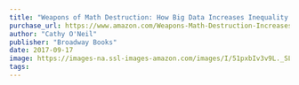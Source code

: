 ```yaml
---
title: "Weapons of Math Destruction: How Big Data Increases Inequality and Threatens Democracy"
purchase_url: https://www.amazon.com/Weapons-Math-Destruction-Increases-Inequality/dp/0553418831?SubscriptionId=AKIAIVZLK2PABGQI2KAQ&tag=everrail-20&linkCode=xm2&camp=2025&creative=165953&creativeASIN=0553418831
author: "Cathy O'Neil"
publisher: "Broadway Books"
date: 2017-09-17
image: https://images-na.ssl-images-amazon.com/images/I/51pxbIv3v9L._SL75_.jpg
tags:
---
```


